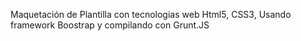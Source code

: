 Maquetación de Plantilla con tecnologias web Html5, CSS3, Usando framework Boostrap y compilando con Grunt.JS